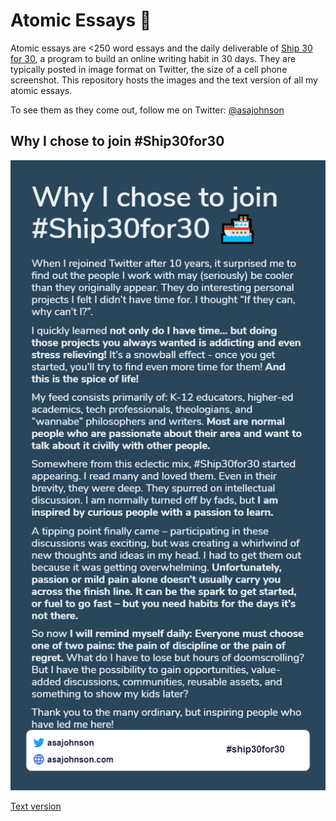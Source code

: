 # Atomic Essays 🚢

Atomic essays are <250 word essays and the daily deliverable of [Ship 30 for 30](https://ship30for30.com/), a program to build an online writing habit in 30 days. They are typically posted in image format on Twitter, the size of a cell phone screenshot. This repository hosts the images and the text version of all my atomic essays.

To see them as they come out, follow me on Twitter:
[@asajohnson](https://twitter.com/asajohnson)

## Why I chose to join #Ship30for30
![Image of 'Why I chose to join Ship30for30' atomic essay. Text version of essay is stored at a higher level in this repository](/01-why-ship30for30/01-why-ship30for30-image.png)

[Text version](https://github.com/asajohnson/atomic-essays/tree/main/01-why-ship30for30)
